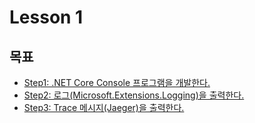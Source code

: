 # Lesson 1

## 목표

- [Step1: .NET Core Console 프로그램을 개발한다.](./Step1)
- [Step2: 로그(Microsoft.Extensions.Logging)을 출력한다.](./Step2)
- [Step3: Trace 메시지(Jaeger)을 출력한다.](./Step3)
